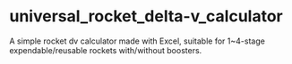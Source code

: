 # universal_rocket_delta-v_calculator
A simple rocket dv calculator made with Excel, suitable for 1~4-stage expendable/reusable rockets with/without boosters.
